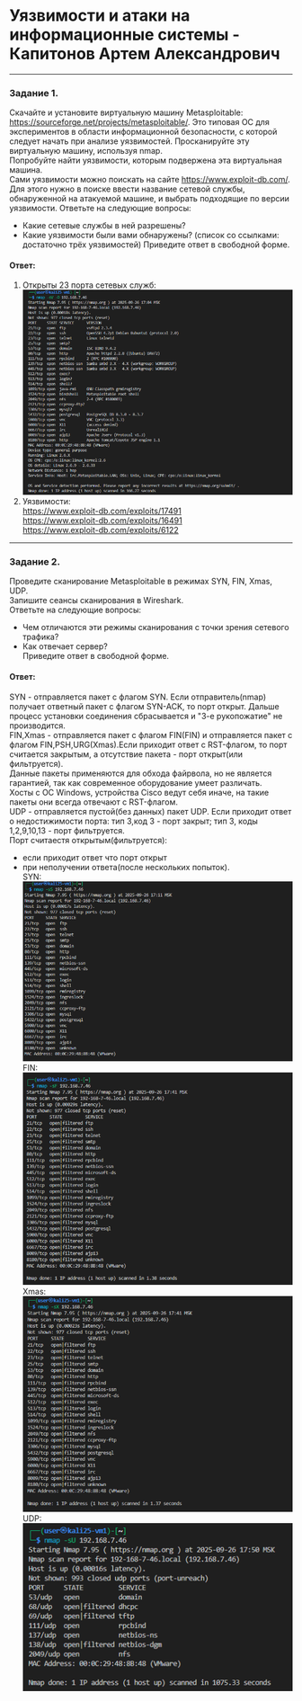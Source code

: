 # Уязвимости и атаки на информационные системы - Капитонов Артем Александрович





---

### Задание 1.  
Скачайте и установите виртуальную машину Metasploitable: https://sourceforge.net/projects/metasploitable/.
Это типовая ОС для экспериментов в области информационной безопасности, с которой следует начать при анализе уязвимостей.
Просканируйте эту виртуальную машину, используя nmap.  
Попробуйте найти уязвимости, которым подвержена эта виртуальная машина.  
Сами уязвимости можно поискать на сайте https://www.exploit-db.com/.  
Для этого нужно в поиске ввести название сетевой службы, обнаруженной на атакуемой машине, и выбрать подходящие по версии уязвимости.
Ответьте на следующие вопросы:  
- Какие сетевые службы в ней разрешены?  
- Какие уязвимости были вами обнаружены? (список со ссылками: достаточно трёх уязвимостей)
Приведите ответ в свободной форме.  
#### Ответ:  

1. Открыты 23 порта сетевых служб:
 ![nmap4](https://github.com/Artem-K16git/Homeworks/blob/main/SDB/images/nmap4.png)
2. Уязвимости:  
https://www.exploit-db.com/exploits/17491  
https://www.exploit-db.com/exploits/16491  
https://www.exploit-db.com/exploits/6122  


 

---

### Задание 2.   
Проведите сканирование Metasploitable в режимах SYN, FIN, Xmas, UDP.  
Запишите сеансы сканирования в Wireshark.  
Ответьте на следующие вопросы:  
- Чем отличаются эти режимы сканирования с точки зрения сетевого трафика?
- Как отвечает сервер?  
Приведите ответ в свободной форме.    
#### Ответ:
SYN - отправляется пакет с флагом SYN. Если отправитель(nmap) получает ответный пакет с флагом SYN-ACK, то порт открыт. Дальше процесс установки соединения сбрасывается и "3-е рукопожатие" не производится.  
FIN,Xmas - отправляется пакет с флагом FIN(FIN) и отправляется пакет с флагом FIN,PSH,URG(Xmas).Если приходит ответ с RST-флагом, то порт считается закрытым, а отсутствие пакета - порт открыт(или фильтруется).  
Данные пакеты применяются для обхода файрвола, но не является гарантией, так как современное оборудование умеет различать.  
Хосты с ОС Windows, устройства Cisco ведут себя иначе, на такие пакеты они всегда отвечают с RST-флагом.  
UDP - отправляется пустой(без данных) пакет UDP. Если приходит ответ о недостижимости порта: тип 3,код 3 - порт закрыт; тип 3, коды 1,2,9,10,13 - порт фильтруется.  
Порт считаестя открытым(фильтруется):  
- если приходит ответ что порт открыт  
- при неполучении ответа(после нескольких попыток).  
SYN:  
 ![ASK](https://github.com/Artem-K16git/Homeworks/blob/main/SDB/images/ASK.png)  
FIN:  
 ![FIN](https://github.com/Artem-K16git/Homeworks/blob/main/SDB/images/FIN.png)  
Xmas:  
 ![Xmas](https://github.com/Artem-K16git/Homeworks/blob/main/SDB/images/Xmas.png)  
UDP:  
 ![UDP](https://github.com/Artem-K16git/Homeworks/blob/main/SDB/images/UPD.png)




